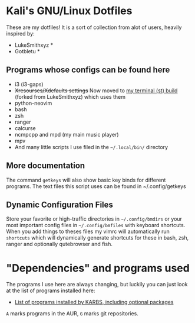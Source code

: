 # Kali's GNU/Linux Dotfiles

These are my dotfiles! It is a sort of collection from alot of users, heavily inspired by:
* LukeSmithxyz *
* Gotbletu *

## Programs whose configs can be found here

+ i3 (i3-gaps)
+ ~~Xresourses/Xdefaults settings~~ Now moved to [my terminal (st) build](https://github.com/Andr0id88/st) (forked from LukeSmithxyz) which uses them
+ python-neovim
+ bash
+ zsh
+ ranger
+ calcurse
+ ncmpcpp and mpd (my main music player)
+ mpv
+ And many little scripts I use filed in the `~/.local/bin/` directory

## More documentation

The command `getkeys` will also show basic key binds for different programs.
The text files this script uses can be found in ~/.config/getkeys

## Dynamic Configuration Files

Store your favorite or high-traffic directories in `~/.config/bmdirs` or your most
important config files in `~/.config/bmfiles` with keyboard shortcuts. When you add
things to theses files my vimrc will automatically run `shortcuts` which will
dynamically generate shortcuts for these in bash, zsh, ranger and optionally
qutebrowser and fish.

# "Dependencies" and programs used

The programs I use here are always changing, but luckily you can just look at the list of programs installed here:

+ [List of programs installed by KARBS, including optional packages](https://github.com/Andr0id88/KARBS/blob/master/progs.csv)

`A` marks programs in the AUR, `G` marks git repositories.
